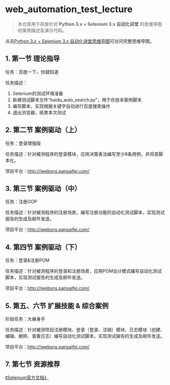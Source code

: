 # web_automation_test_lecture

> 本仓库用于存放针对 **Python 3.x + Selenium 3.x 自动化讲堂** 的思维导图的案例描述及演示代码。

点击[Python 3.x + Selenium 3.x 自动化讲堂思维导图](https://www.processon.com/u/5ac6d735e4b00dc8a02f3113/profile#pc)可访问完整思维导图。

## 1. 第一节 理论指导

任务：百度一下，你就知道

任务描述：

1. Selenium的测试环境准备
2. 新建测试脚本文件“baidu_auto_search.py”，用于存放本案例脚本
3. 编写脚本，实现根据关键字自动进行百度搜索操作
4. 退出浏览器，结束本次测试

## 2. 第二节 案例驱动（上）

任务：登录增强版

任务描述：针对被测程序的登录模块，应用决策表法编写至少8条用例，并将其脚本化。

项目平台：http://iwebsns.pansaifei.com/

## 3. 第三节 案例驱动（中）

任务：注册OOP

任务描述：针对被测程序的注册场景，编写注册功能的自动化测试脚本，实现测试报告的生成及邮件发送。

项目平台：http://iwebsns.pansaifei.com/

## 4. 第四节 案例驱动（下）

任务：登录&注册POM

任务描述：针对被测程序的登录和注册场景，应用POM设计模式编写自动化测试脚本，实现测试报告的生成及邮件发送。

项目平台：http://iwebsns.pansaifei.com/

## 5. 第五、六节 扩展技能 & 综合案例

阶段任务：大展身手

任务描述：针对被测项目注册模块、登录（登录、注销）模块、日志模块（创建、编辑、删除、查看日志）编写自动化测试脚本，实现测试报告的生成及邮件发送。

项目平台：http://iwebsns.pansaifei.com/

## 7. 第七节 资源推荐

[《Selenium官方文档》](https://www.selenium.dev/selenium/docs/api/py/index.html)
